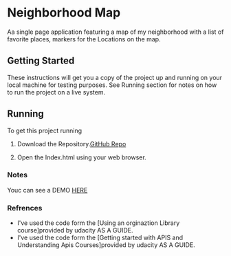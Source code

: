 # Neighborhood Map

Aa single page application featuring a map of my neighborhood with a list of favorite places, markers for the Locations on the map.  

## Getting Started

These instructions will get you a copy of the project up and running on your local machine for testing purposes. See Running section for notes on how to run the project on a live system.

## Running

To get this project running

1. Download the Repository.[GitHub Repo](https://github.com/FatmaMagdy/FatmaMagdy.github.io.git)

2. Open the Index.html using your web browser.
 
### Notes

Youc can see a DEMO [HERE](https://fatmamagdy.github.io/)

### Refrences

- I've used the code form the [Using an orginaztion Library course]provided by udacity AS A GUIDE.
- I've used the code form the [Getting started with APIS and Understanding Apis Courses]provided by udacity AS A GUIDE.

